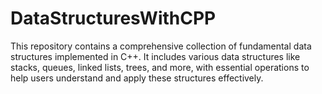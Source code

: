 # DataStructuresWithCPP
This repository contains a comprehensive collection of fundamental data structures implemented in C++. It includes various data structures like stacks, queues, linked lists, trees, and more, with essential operations to help users understand and apply these structures effectively.
